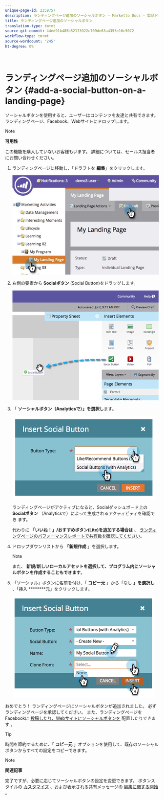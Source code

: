 ```yaml
---
unique-page-id: 2359757
description: ランディングページ追加のソーシャルボタン — Marketto Docs — 製品ドキュメント
title: ランディングページ追加のソーシャルボタン
translation-type: tm+mt
source-git-commit: 44ed91b485b52173922c709de63a4353e16c5072
workflow-type: tm+mt
source-wordcount: '245'
ht-degree: 0%

---
```



# ランディングページ追加のソーシャルボタン {#add-a-social-button-on-a-landing-page}

ソーシャルボタンを使用すると、ユーザーはコンテンツを友達と共有できます。 ランディングページ、Facebook、Webサイトにドロップします。

>[!NOTE]
>
>**可用性**
>
>この機能を購入していないお客様もいます。 詳細については、セールス担当者にお問い合わせください。

1. ランディングページに移動し、「ドラフトを **編集**」をクリックします。

   ![](assets/landingpageeditdraft.jpg)

1. 右側の要素から **Socialボタン** (Social Button)をドラッグします。

   ![](assets/image2014-9-17-10-3a35-3a6.png)

1. 「 **ソーシャルボタン（Analyticsで）」を選択し**&#x200B;ます。

   ![](assets/image2014-9-17-10-3a35-3a13.png)

   ランディングページがアクティブになると、Socialダッシュボード上の **Socialボタン** （Analyticsで）によって生成されるアクティビティを確認でき [](view-social-performance.md)ます。

   代わりに **「いいね！」/おすすめボタン(Lite)を追加する場合は** 、 [ランディングページのパフォーマンスレポートで共有数を確認してください](../../../../product-docs/demand-generation/landing-pages/understanding-landing-pages/landing-page-performance-report.md)。

1. ドロップダウンリストから **「新規作成** 」を選択します。

   >[!NOTE]
   >
   >また、 **新規/新しいローカルアセットを選択して、プログラム内にソーシャルボタンを作成することもできます**。

1. 「ソーシャル」ボタンに名前を付け、「 **コピー元** 」から「なし **」を選択し** 、「挿入 ********&#x200B;元」をクリックします。

   ![](assets/image2014-9-17-10-3a35-3a26.png)

おめでとう！ ランディングページにソーシャルボタンが追加されました。 必ずランディングページを承認してください。 また、ランディングページをFacebookに [投稿したり、Webサイトにソーシャルボタンを](../../../../product-docs/demand-generation/facebook/publish-landing-pages-to-facebook.md) 配置したりできます [](deploy-social-on-your-website.md)。

>[!TIP]
>
>時間を節約するために、「 **コピー元** 」オプションを使用して、既存のソーシャルボタンからすべての設定をコピーできます。

>[!NOTE]
>
>**関連記事**
>
>完了ですが、必要に応じてソーシャルボタンの設定を変更できます。 ボタンスタイルの [カスタマイズ](../../../../product-docs/demand-generation/social/configuring-social-actions/customize-social-app-button.md) 、および表示される共有メッセージの [編集に関する開始](../../../../product-docs/demand-generation/social/configuring-social-actions/configure-social-sign-up-share-flow.md) 。
